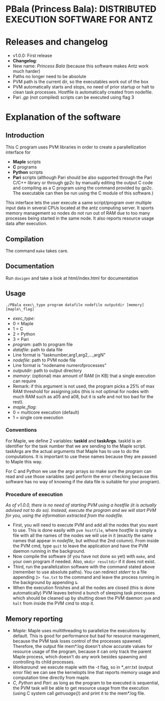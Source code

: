 # PBala (Princess Bala): DISTRIBUTED EXECUTION SOFTWARE FOR ANTZ

# Releases and changelog

- v1.0.0: First release
 - **Changelog**:
  - New name: *Princess Bala* (because this software makes Antz work much harder)
  - Paths no longer need to be absolute
  - PVM path is the current dir, so the executables work out of the box
  - PVM automatically starts and stops, no need of prior startup or halt to clean task processes. Hostfile is automatically created from nodefile.
  - Pari *.gp* (not compiled) scripts can be executed using flag 3

# Explanation of the software

## Introduction

This C program uses PVM libraries in order to create a parallellization interface for
 - **Maple** scripts
 - **C** programs
 - **Python** scripts
 - **Pari** scripts (although Pari should be also supported through the Pari C/C++ library or through gp2c by manually editing the output C code and compiling as a C program using the command provided by gp2c. The executable can then be run using the C module of this software.)

This interface lets the user execute a same script/program over multiple input data in several CPUs located at the antz computing server. It sports memory management so nodes do not run out of RAM due to too many processes being started in the same node. It also reports resource usage data after execution.

## Compilation

The command `make` takes care.

## Documentation

Run `doxigen` and take a look at html/index.html for documentation

## Usage

`./PBala exec\_type program datafile nodefile outputdir [memory] [maple\_flag]`
 - *exec_type*:
  - 0 = Maple
  - 1 = C
  - 2 = Python
  - 3 = Pari
 - *program*: path to program file
 - *datafile*: path to data file
  - Line format is "tasknumber,arg1,arg2,...,argN"
 - *nodefile*: path to PVM node file
  - Line format is "nodename numerofprocesses"
 - *outputdir*: path to output directory
 - *memory*: (optional) max amount of RAM (in KB) that a single execution can require
  - Remark: if this argument is not used, the program picks a 25% of max RAM threshold for assigning jobs (this is not optimal for nodes with much RAM such as a05 and a08, but it is safe and not too bad for the rest).
 - *maple_flag*:
  - 0 = multicore execution (default)
  - 1 = single core execution

### Conventions

  For Maple, we define 2 variables: **taskId** and **taskArgs**. taskId is an identifier for the task number that we are sending to the Maple script. taskArgs are the actual arguments that Maple has to use to do the computations. It is important to use these names because they are passed to Maple this way.

  For C and Python we use the argv arrays so make sure the program can read and use those variables (and perform the error checking because this software has no way of knowing if the data file is suitable for your program).

### Procedure of execution

  *As of v1.0.0, there is no need of starting PVM using a hostfile (it is actually advised not to do so). Instead, execute the program and we will start PVM for you, using the information extracted from the nodefile.*

  - First, you will need to execute PVM and add all the nodes that you want to use. This is done easily with `pvm hostfile`, where *hostfile* is simply a file with all the names of the nodes we will use in it (exactly the same names that appear in *nodefile*, but without the 2nd column). From inside the PVM cmd, type `quit` to leave the application and have the PVM daemon running in the background.
  - Now compile the software (if you have not done so yet) with `make`, and your own program if needed. Also, `mkdir resultdir` if it does not exist.
  - Third, run the parallelization software with the command stated above (remember to use absolute paths). You can redirect *stderr* to a file appending `2> foo.txt` to the command and leave the process running in the background by appending `&`.
  - When the execution finishes and all the nodes are closed (this is done automatically) PVM leaves behind a bunch of sleeping task processes which should be cleaned up by shutting down the PVM daemon: `pvm` and `halt` from inside the PVM cmd to stop it.

## Memory reporting
  
 - *Maple*: Maple uses multithreading to parallelize the executions by default. This is good for performance but bad for resource management, because the PVM task loses control of the processes spawned. Therefore, the output file mem\*.log doesn't show accurate values for resource usage of the program, because it can only track the parent Maple process, which doesn't do any work besides spawning and controlling its child processes. 
  - *Workaround*: we execute maple with the -t flag, so in \*\_err.txt (output error file) we can see the kernelopts line that reports memory usage and computation time directly from maple.
 - *C*, *Python* and *Pari*: as long as the program to be executed is sequential, the PVM task will be able to get resource usage from the execution (using C system call *getrusage()*) and print it to the mem\*.log file.
